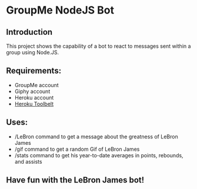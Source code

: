 # GroupMe NodeJS Bot

## Introduction

This project shows the capability of a bot to react to messages sent within a group using Node.JS.

## Requirements:

  * GroupMe account
  * Giphy account
  * Heroku account
  * [Heroku Toolbelt](https://toolbelt.heroku.com/)
  
## Uses:

* /LeBron command to get a message about the greatness of LeBron James
* /gif command to get a random Gif of LeBron James
* /stats command to get his year-to-date averages in points, rebounds, and assists

## Have fun with the LeBron James bot!

